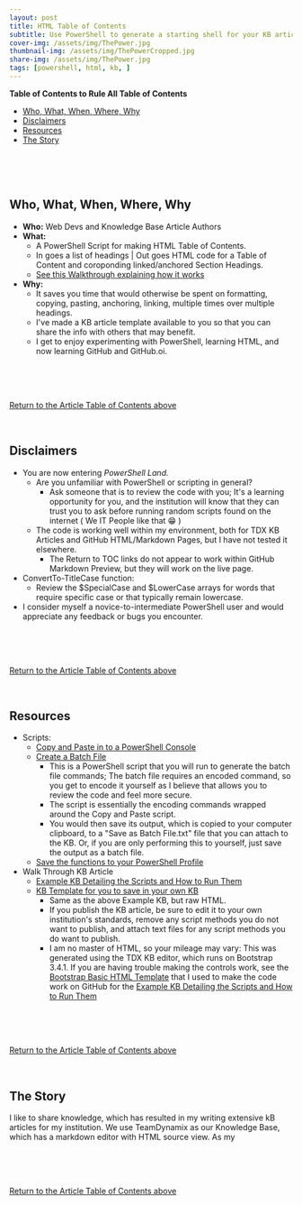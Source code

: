 ```yaml
---
layout: post
title: HTML Table of Contents
subtitle: Use PowerShell to generate a starting shell for your KB articles or Website
cover-img: /assets/img/ThePower.jpg
thumbnail-img: /assets/img/ThePowerCropped.jpg
share-img: /assets/img/ThePower.jpg
tags: [powershell, html, kb, ]
---
```




<div><strong>Table of Contents to Rule All Table of Contents<a id="TOC" name="TOC"></a></strong></div>
<ul>
<li><a href="#Who,What,When,Where,2">Who, What, When, Where, Why</a></li>
<li><a href="#Disclaimers3">Disclaimers</a></li>
<li><a href="#Resources4">Resources</a></li>
<li><a href="#TheStory5">The Story</a></li>

</ul>
<br><br><br>

<h2>Who, What, When, Where, Why<a id="Who,What,When,Where,2" name="Who,What,When,Where,2"></a></h2></p>

- **Who:** Web Devs and Knowledge Base Article Authors
- **What:** 
  - A PowerShell Script for making HTML Table of Contents.
  - In goes a list of headings | Out goes HTML code for a Table of Content and coroponding linked/anchored Section Headings. 
  - [See this Walkthrough explaining how it works](/assets/posts/html_toc/script_kb_example)
- **Why:** 
  - It saves you time that would otherwise be spent on formatting, copying, pasting, anchoring, linking, multiple times over multiple headings. 
  - I've made a KB article template available to you so that you can share the info with others that may benefit.
  - I get to enjoy experimenting with PowerShell, learning HTML, and now learning GitHub and GitHub.oi. 
          
          
<br><br><br>
            
<p><a href="#TOC">Return to the Article Table of Contents above</a>
          
<p>&nbsp; </p><h2>Disclaimers<a id="Disclaimers3" name="Disclaimers3"></a></h2></p>

- You are now entering *PowerShell Land.* 
  - Are you unfamiliar with PowerShell or scripting in general?
    - Ask someone that is to review the code with you; It's a learning opportunity for you, and the institution will know that they can trust you to ask before running random scripts found on the internet ( We IT People like that 😁 )  
  - The code is working well within my environment, both for TDX KB Articles and GitHub HTML/Markdown Pages, but I have not tested it elsewhere.
    - The Return to TOC links do not appear to work within GitHub Markdown Preview, but they will work on the live page.
- ConvertTo-TitleCase function:
  - Review the $SpecialCase and $LowerCase arrays for words that require specific case or that typically remain lowercase.
- I consider myself a novice-to-intermediate PowerShell user and would appreciate any feedback or bugs you encounter.



<br><br><br>
<p><a href="#TOC">Return to the Article Table of Contents above</a>
          
          
<p>&nbsp; </p><h2>Resources<a id="Resources4" name="Resources4"></a></h2></p>

- Scripts:
  - [Copy and Paste in to a PowerShell Console ](/assets/posts/html_toc/copy_and_paste)
  - [Create a Batch File](/assets/posts/html_toc/save_as_batch_file)
    - This is a PowerShell script that you will run to generate the batch file commands; The batch file requires an encoded command, so you get to encode it yourself as I believe that allows you to review the code and feel more secure. 
    - The script is essentially the encoding commands wrapped around the Copy and Paste script.
    - You would then save its output, which is copied to your computer clipboard, to a "Save as Batch File.txt" file that you can attach to the KB. Or, if you are only performing this to yourself, just save the output as a batch file.
  - [Save the functions to your PowerShell Profile](/assets/posts/html_toc/save_to_psprofile)
- Walk Through KB Article
  - [Example KB Detailing the Scripts and How to Run Them](/assets/posts/html_toc/script_kb_example)
  - [KB Template for you to save in your own KB](/assets/posts/html_toc/kb_html_template)
    - Same as the above Example KB, but raw HTML.
    - If you publish the KB article, be sure to edit it to your own institution's standards, remove any script methods you do not want to publish, and attach text files for any script methods you do want to publish.
    - I am no master of HTML, so your mileage may vary: This was generated using the TDX KB editor, which runs on Bootstrap 3.4.1. If you are having trouble making the controls work, see the [Bootstrap Basic HTML Template](https://getbootstrap.com/docs/3.4/getting-started/#template) that I used to make the code work on GitHub for the [Example KB Detailing the Scripts and How to Run Them](/assets/posts/html_toc/script_kb_example)

<br><br><br>
<p><a href="#TOC">Return to the Article Table of Contents above</a>
          
<p>&nbsp; </p><h2>The Story<a id="TheStory5" name="TheStory5"></a></h2></p>


I like to share knowledge, which has resulted in my writing extensive kB articles for my institution. We use TeamDynamix as our Knowledge Base, which has a markdown editor with HTML source view. As my 





<br><br><br>
<p><a href="#TOC">Return to the Article Table of Contents above</a>
<p>&nbsp; </p>
















